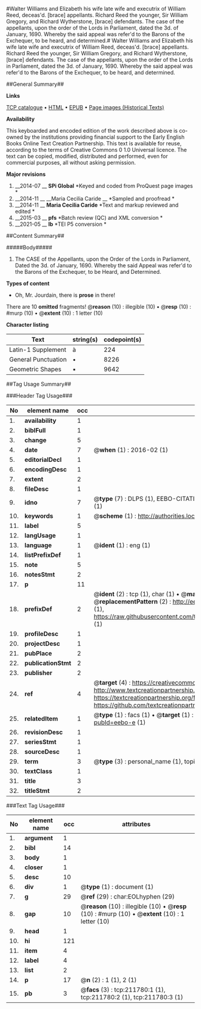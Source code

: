 #Walter Williams and Elizabeth his wife late wife and executrix of William Reed, deceas'd. [brace] appellants.  Richard Reed the younger, Sir William Gregory, and Richard Wytherstone, [brace] defendants. The case of the appellants, upon the order of the Lords in Parliament, dated the 3d. of January, 1690.  Whereby the said appeal was refer'd to the Barons of the Exchequer, to be heard, and determined.#
Walter Williams and Elizabeth his wife late wife and executrix of William Reed, deceas'd. [brace] appellants.  Richard Reed the younger, Sir William Gregory, and Richard Wytherstone, [brace] defendants. The case of the appellants, upon the order of the Lords in Parliament, dated the 3d. of January, 1690.  Whereby the said appeal was refer'd to the Barons of the Exchequer, to be heard, and determined.

##General Summary##

**Links**

[TCP catalogue](http://www.ota.ox.ac.uk/tcp/)  • 
[HTML](http://tei.it.ox.ac.uk/tcp/Texts-HTML/free/B44/B44469.html)  • 
[EPUB](http://tei.it.ox.ac.uk/tcp/Texts-EPUB/free/B44/B44469.epub) • 
[Page images (Historical Texts)](https://historicaltexts.jisc.ac.uk/eebo-690988974e)

**Availability**

This keyboarded and encoded edition of the work described above is co-owned by the
    institutions providing financial support to the Early English Books Online Text Creation
    Partnership. This text is available for reuse, according to the terms of  Creative Commons 0 1.0 Universal
    licence. The text can be copied, modified, distributed and performed, even for commercial
    purposes, all without asking permission.

**Major revisions**

1. __2014-07 __ __SPi Global__ *Keyed and coded from ProQuest page images *
1. __2014-11 __ __Maria Cecilia Caride __ *Sampled and proofread *
1. __2014-11 __ __Maria Cecilia Caride__ *Text and markup reviewed and edited *
1. __2015-03 __ __pfs__ *Batch review (QC) and XML conversion *
1. __2021-05 __ __lb__ *TEI P5 conversion *

##Content Summary##

#####Body#####

1.  The CASE of the Appellants, upon the Order of the Lords in Parliament, Dated the 3d. of January, 1690. Whereby the said Appeal was refer'd to the Barons of the Exchequer, to be Heard, and Determined.

**Types of content**

  * Oh, Mr. Jourdain, there is **prose** in there!

There are 10 **omitted** fragments! 
 @__reason__ (10) : illegible (10)  •  @__resp__ (10) : #murp (10)  •  @__extent__ (10) : 1 letter (10)

**Character listing**


|Text|string(s)|codepoint(s)|
|---|---|---|
|Latin-1 Supplement|à|224|
|General Punctuation|•|8226|
|Geometric Shapes|▪|9642|

##Tag Usage Summary##

###Header Tag Usage###

|No|element name|occ|attributes|
|---|---|---|---|
|1.|__availability__|1||
|2.|__biblFull__|1||
|3.|__change__|5||
|4.|__date__|7| @__when__ (1) : 2016-02 (1)|
|5.|__editorialDecl__|1||
|6.|__encodingDesc__|1||
|7.|__extent__|2||
|8.|__fileDesc__|1||
|9.|__idno__|7| @__type__ (7) : DLPS (1), EEBO-CITATION (1), VID (1), EEBO-PROQUEST (1), OCLC (2), STC (1)|
|10.|__keywords__|1| @__scheme__ (1) : http://authorities.loc.gov/ (1)|
|11.|__label__|5||
|12.|__langUsage__|1||
|13.|__language__|1| @__ident__ (1) : eng (1)|
|14.|__listPrefixDef__|1||
|15.|__note__|5||
|16.|__notesStmt__|2||
|17.|__p__|11||
|18.|__prefixDef__|2| @__ident__ (2) : tcp (1), char (1)  •  @__matchPattern__ (2) : ([0-9\-]+):([0-9IVX]+) (1), (.+) (1)  •  @__replacementPattern__ (2) : http://eebo.chadwyck.com/downloadtiff?vid=$1&page=$2 (1), https://raw.githubusercontent.com/textcreationpartnership/Texts/master/tcpchars.xml#$1 (1)|
|19.|__profileDesc__|1||
|20.|__projectDesc__|1||
|21.|__pubPlace__|2||
|22.|__publicationStmt__|2||
|23.|__publisher__|2||
|24.|__ref__|4| @__target__ (4) : https://creativecommons.org/publicdomain/zero/1.0/ (1), http://www.textcreationpartnership.org/docs/. (1), https://textcreationpartnership.org/faq/#faq05 (1), https://github.com/textcreationpartnership (1)|
|25.|__relatedItem__|1| @__type__ (1) : facs (1)  •  @__target__ (1) : https://data.historicaltexts.jisc.ac.uk/view?pubId=eebo-e (1)|
|26.|__revisionDesc__|1||
|27.|__seriesStmt__|1||
|28.|__sourceDesc__|1||
|29.|__term__|3| @__type__ (3) : personal_name (1), topical_term (1), genre_form (1)|
|30.|__textClass__|1||
|31.|__title__|3||
|32.|__titleStmt__|2||


###Text Tag Usage###

|No|element name|occ|attributes|
|---|---|---|---|
|1.|__argument__|1||
|2.|__bibl__|14||
|3.|__body__|1||
|4.|__closer__|1||
|5.|__desc__|10||
|6.|__div__|1| @__type__ (1) : document (1)|
|7.|__g__|29| @__ref__ (29) : char:EOLhyphen (29)|
|8.|__gap__|10| @__reason__ (10) : illegible (10)  •  @__resp__ (10) : #murp (10)  •  @__extent__ (10) : 1 letter (10)|
|9.|__head__|1||
|10.|__hi__|121||
|11.|__item__|4||
|12.|__label__|4||
|13.|__list__|2||
|14.|__p__|17| @__n__ (2) : 1 (1), 2 (1)|
|15.|__pb__|3| @__facs__ (3) : tcp:211780:1 (1), tcp:211780:2 (1), tcp:211780:3 (1)|
